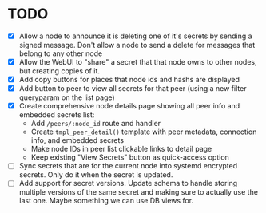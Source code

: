 # TODO

 - [x] Allow a node to announce it is deleting one of it's secrets by sending a signed message. Don't allow a node to send a delete for messages that belong to any other node
 - [x] Allow the WebUI to "share" a secret that that node owns to other nodes, but creating copies of it.
 - [x] Add copy buttons for places that node ids and hashs are displayed
 - [x] Add button to peer to view all secrets for that peer (using a new filter queryparam on the list page)
 - [x] Create comprehensive node details page showing all peer info and embedded secrets list:
   - Add `/peers/:node_id` route and handler
   - Create `tmpl_peer_detail()` template with peer metadata, connection info, and embedded secrets
   - Make node IDs in peer list clickable links to detail page
   - Keep existing "View Secrets" button as quick-access option
 - [ ] Sync secrets that are for the current node into systemd encrypted secrets. Only do it when the secret is updated.
 - [ ] Add support for secret versions. Update schema to handle storing multiple versions of the same secret and making sure to actually use the last one. Maybe something we can use DB views for.
